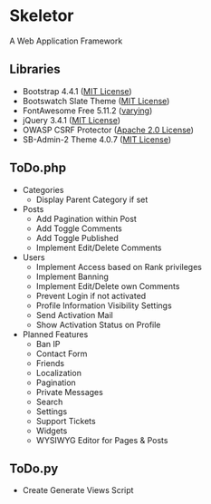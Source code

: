 # Skeletor
A Web Application Framework

## Libraries
* Bootstrap 4.4.1 ([MIT License](https://github.com/twbs/bootstrap/blob/master/LICENSE))
* Bootswatch Slate Theme ([MIT License](https://github.com/thomaspark/bootswatch/blob/master/LICENSE))
* FontAwesome Free 5.11.2 ([varying](https://fontawesome.com/license/free))
* jQuery 3.4.1 ([MIT License](https://jquery.org/license/))
* OWASP CSRF Protector ([Apache 2.0 License](https://www.apache.org/licenses/LICENSE-2.0))
* SB-Admin-2 Theme 4.0.7 ([MIT License](https://github.com/BlackrockDigital/startbootstrap-sb-admin-2/blob/master/LICENSE))


## ToDo.php
* Categories
  * Display Parent Category if set
* Posts
  * Add Pagination within Post
  * Add Toggle Comments
  * Add Toggle Published
  * Implement Edit/Delete Comments
* Users
  * Implement Access based on Rank privileges
  * Implement Banning
  * Implement Edit/Delete own Comments
  * Prevent Login if not activated
  * Profile Information Visibility Settings
  * Send Activation Mail
  * Show Activation Status on Profile
* Planned Features
  * Ban IP
  * Contact Form
  * Friends
  * Localization
  * Pagination
  * Private Messages
  * Search
  * Settings
  * Support Tickets
  * Widgets
  * WYSIWYG Editor for Pages & Posts

## ToDo.py
* Create Generate Views Script